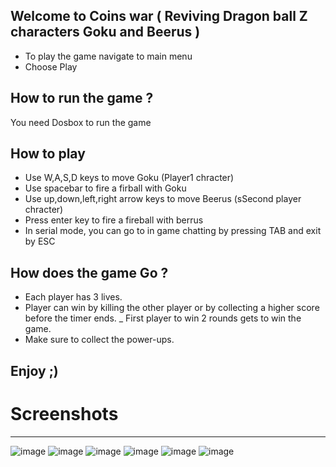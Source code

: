 Welcome to Coins war ( Reviving Dragon ball Z characters Goku and Beerus )
-----------------------------------------------------------------------------
- To play the game navigate to main menu
- Choose Play

How to run the game ?
--------------------------
You need Dosbox to run the game

How to play
---------------------------------------------------------
- Use W,A,S,D keys to move Goku (Player1 chracter)
- Use spacebar to fire a firball with Goku
- Use up,down,left,right arrow keys to move Beerus (sSecond player chracter)
- Press enter key to fire a fireball with berrus
- In serial mode, you can go to in game chatting by pressing TAB and exit by ESC



How does the game Go ?
------------------------------------------
- Each player has 3 lives.
- Player can win by killing the other player or by collecting a higher score before the timer ends.
_ First player to win 2 rounds gets to win the game.
- Make sure to collect the power-ups.


Enjoy ;)
--------------------

# Screenshots
-------------------------------------------
![image](https://user-images.githubusercontent.com/62449903/121265336-f0894e00-c8b8-11eb-8154-13c9c7ac8cfe.png)
![image](https://user-images.githubusercontent.com/62449903/121265361-f97a1f80-c8b8-11eb-9e3a-49d1aafb5f4c.png)
![image](https://user-images.githubusercontent.com/62449903/121265373-fed76a00-c8b8-11eb-93f2-b74ea699f5e9.png)
![image](https://user-images.githubusercontent.com/62449903/121265393-04cd4b00-c8b9-11eb-87f8-f536dbb59c8f.png)
![image](https://user-images.githubusercontent.com/62449903/121265414-0ac32c00-c8b9-11eb-96db-b3ac79700eaa.png)
![image](https://user-images.githubusercontent.com/62449903/121265428-10207680-c8b9-11eb-8d0f-326193f27bd7.png)

